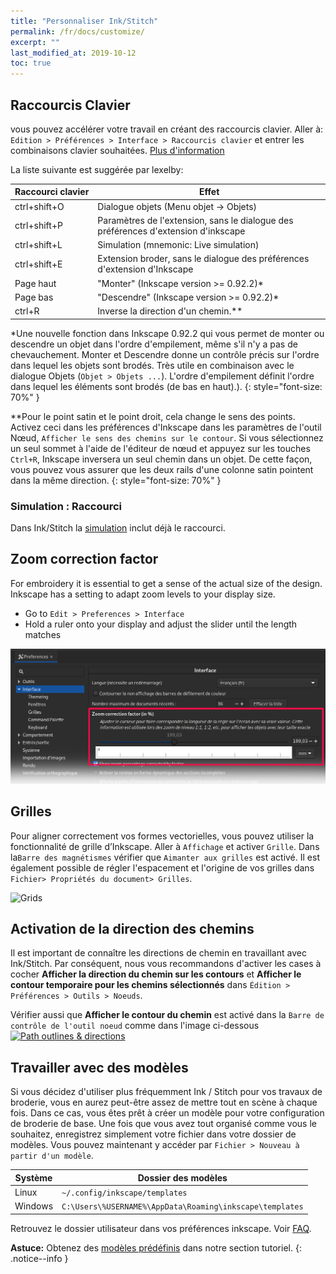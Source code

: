 ```yaml
---
title: "Personnaliser Ink/Stitch"
permalink: /fr/docs/customize/
excerpt: ""
last_modified_at: 2019-10-12
toc: true
---
```

## Raccourcis Clavier

vous pouvez accélérer votre travail en créant des raccourcis clavier.
Aller à: `Edition > Préférences > Interface > Raccourcis clavier` et entrer les combinaisons clavier souhaitées. [Plus d'information](http://tavmjong.free.fr/INKSCAPE/MANUAL_v14/html_fr/Customize.html)

La liste suivante est suggérée par lexelby:

Raccourci&nbsp;clavier | Effet
-------- | --------
<key>ctrl</key>+<key>shift</key>+<key>O</key> | Dialogue objets (Menu objet -> Objets)
<key>ctrl</key>+<key>shift</key>+<key>P</key> | Paramètres de l'extension, sans le dialogue des préférences d'extension d'inkscape
<key>ctrl</key>+<key>shift</key>+<key>L</key> | Simulation (mnemonic: Live simulation)
<key>ctrl</key>+<key>shift</key>+<key>E</key> | Extension broder, sans le dialogue des préférences d'extension d'Inkscape
<key>Page haut</key>                             | "Monter" (Inkscape version >= 0.92.2)*
<key>Page bas</key>                           | "Descendre" (Inkscape version >= 0.92.2)*
<key>ctrl</key>+<key>R</key>                  | Inverse la direction d'un chemin.**

*Une nouvelle fonction dans Inkscape 0.92.2 qui vous permet de monter ou descendre un objet dans l'ordre d'empilement, même s'il n'y a pas de chevauchement. Monter et Descendre donne un contrôle précis sur l'ordre dans lequel les objets sont brodés. Très utile en combinaison avec le dialogue Objets (`Objet > Objets ...`). L'ordre d'empilement définit l'ordre dans lequel les éléments sont brodés (de bas en haut).).
{: style="font-size: 70%" }

**Pour le point satin et le point droit, cela change le sens des points. Activez ceci dans les préférences d'Inkscape dans les paramètres de l'outil Nœud, `Afficher le sens des chemins sur le contour`. Si vous sélectionnez un seul sommet à l'aide de l'éditeur de nœud et appuyez sur les touches `Ctrl+R`, Inkscape inversera un seul chemin dans un objet. De cette façon, vous pouvez vous assurer que les deux rails d'une colonne satin pointent dans la même direction.
{: style="font-size: 70%" }

### Simulation : Raccourci

Dans Ink/Stitch la [simulation](/fr/docs/simulate) inclut déjà le raccourci.

## Zoom correction factor

For embroidery it is essential to get a sense of the actual size of the design. Inkscape has a setting to adapt zoom levels to your display size.

* Go to `Edit > Preferences > Interface`
* Hold a ruler onto your display and adjust the slider until the length matches
 
![Zoom correction](/assets/images/docs/fr/customize-zoom-correction.png)

## Grilles
Pour aligner correctement vos formes vectorielles, vous pouvez utiliser la fonctionnalité de grille d’Inkscape. Aller à  `Affichage` et activer `Grille`. Dans la`Barre des magnétismes` vérifier que `Aimanter aux grilles` est activé. Il est également possible de régler l'espacement et l'origine de vos grilles dans `Fichier> Propriétés du document> Grilles`.

![Grids](https://user-images.githubusercontent.com/11083514/40359052-414d3554-5db9-11e8-8b49-3be75c5e9732.png)

## Activation de la direction des chemins

Il est important de connaître les directions de chemin en travaillant avec Ink/Stitch. Par conséquent, nous vous recommandons d'activer les cases à cocher **Afficher la direction du chemin sur les contours** et **Afficher le contour temporaire pour les chemins sélectionnés** dans `Édition > Préférences > Outils > Noeuds`.

Vérifier aussi que **Afficher le contour du chemin** est activé dans la  `Barre de contrôle de l'outil noeud` comme dans l'image ci-dessous
[![Path outlines & directions](https://user-images.githubusercontent.com/11083514/40360721-f294ef0a-5dbe-11e8-9d4d-98f469ff1fba.png)](https://user-images.githubusercontent.com/11083514/40360721-f294ef0a-5dbe-11e8-9d4d-98f469ff1fba.png)

## Travailler avec des modèles

Si vous décidez d'utiliser plus fréquemment Ink / Stitch pour vos travaux de broderie, vous en aurez peut-être assez de mettre tout en scène à chaque fois. Dans ce cas, vous êtes prêt à créer un modèle pour votre configuration de broderie de base. Une fois que vous avez tout organisé comme vous le souhaitez, enregistrez simplement votre fichier dans votre dossier de modèles. Vous pouvez maintenant y accéder par `Fichier > Nouveau à partir d'un modèle`.

Système|Dossier des modèles
---|---
Linux|`~/.config/inkscape/templates`
Windows|`C:\Users\%USERNAME%\AppData\Roaming\inkscape\templates`
Retrouvez le dossier utilisateur dans vos préférences inkscape. Voir [FAQ](/fr/docs/faq/#jai-t%C3%A9l%C3%A9charg%C3%A9-et-d%C3%A9compress%C3%A9-la-derni%C3%A8re-version-o%C3%B9-je-la-mets).

**Astuce:** Obtenez des [modèles prédéfinis](/fr/tutorials/resources/templates/) dans notre section tutoriel.
{: .notice--info }
